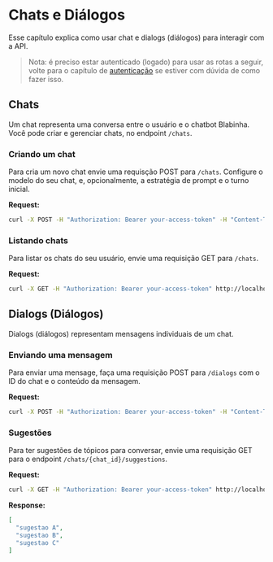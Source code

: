 # Chats e Diálogos

Esse capítulo explica como usar chat e dialogs (diálogos) para interagir com a API.

> Nota: é preciso estar autenticado (logado) para usar as rotas a seguir, volte para o capítulo de [autenticação](./authentication.md) se estiver com dúvida de como fazer isso.

## Chats

Um chat representa uma conversa entre o usuário e o chatbot Blabinha. Você pode criar e gerenciar chats, no endpoint `/chats`.

### Criando um chat

Para cria um novo chat envie uma requisção POST para `/chats`. Configure o modelo do seu chat, e, opcionalmente, a estratégia de prompt e o turno inicial.

**Request:**

```bash
curl -X POST -H "Authorization: Bearer your-access-token" -H "Content-Type: application/json" -d '{"model": "gpt-4o", "strategy": "one-shot", "initial_section": 100}' http://localhost:8000/chats
```

### Listando chats

Para listar os chats do seu usuário, envie uma requisição GET para `/chats`.

**Request:**

```bash
curl -X GET -H "Authorization: Bearer your-access-token" http://localhost:8000/chats
```

## Dialogs (Diálogos)

Dialogs (diálogos) representam mensagens individuais de um chat.

### Enviando uma mensagem

Para enviar uma mensage, faça uma requisição POST para `/dialogs` com o ID do chat e o conteúdo da mensagem.

**Request:**

```bash
curl -X POST -H "Authorization: Bearer your-access-token" -H "Content-Type: application/json" -d '{"chat_id": "your-chat-id", "message": "Olá, Blabinha!"}' http://localhost:8000/dialogs
```

### Sugestões

Para ter sugestões de tópicos para conversar, envie uma requisição GET para o endpoint `/chats/{chat_id}/suggestions`.

**Request:**

```bash
curl -X GET -H "Authorization: Bearer your-access-token" http://localhost:8000/chats/your-chat-id/suggestions
```

**Response:**
```json
[
  "sugestao A",
  "sugestao B",
  "sugestao C"
]
```
